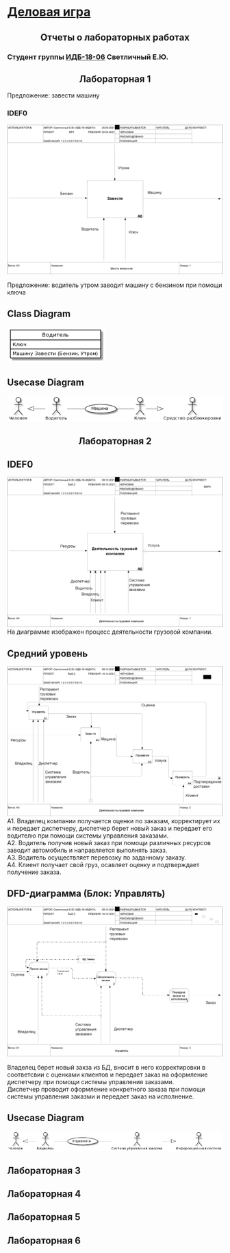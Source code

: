 # [Деловая игра](https://github.com/FNine9/FNine9.github.io/wiki/Деловая-игра)
### <h2 align="center">Отчеты о лабораторных работах</h2>
### Студент группы [ИДБ-18-06](https://github.com/stankin/design-2018/wiki/) Светличный Е.Ю.

## <h2 align="center">Лабораторная 1</h2>

Предложение: завести машину

### IDEF0
![none](https://github.com/FNine9/FNine9.github.io/blob/main/lr1/model_1.png?raw=true)

Предложение: водитель утром заводит машину с бензином при помощи ключа

## Class Diagram

![none](https://github.com/FNine9/FNine9.github.io/blob/main/lr1/class_d.png?raw=true)

## Usecase Diagram

![none](https://github.com/FNine9/FNine9.github.io/blob/main/lr1/USECASE_D.png?raw=true)

## <h2 align="center">Лабораторная 2

## IDEF0
![none](https://github.com/FNine9/FNine9.github.io/blob/main/lr2/01_A0.png?raw=true)
На диаграмме изображен процесс деятельности грузовой компании.

## Средний уровень
![none](https://github.com/FNine9/FNine9.github.io/blob/main/lr2/02_A0.png?raw=true)
  A1. Владелец компании получается оценки по заказам, корректирует их и передает диспетчеру, диспетчер берет новый заказ и передает его водителю при помощи системы управления заказами.<br>
  А2. Водитель получив новый заказ при помощи различных ресурсов заводит автомобиль и направляется выполнять заказ.<br>
  А3. Водитель осуществляет перевозку по заданному заказу.<br>
  А4. Клиент получает свой груз, осавляет оценку и подтверждает получение заказа.<br>
  
## DFD-диаграмма (Блок: Управлять)
![none](https://github.com/FNine9/FNine9.github.io/blob/main/lr2/03_A1.png?raw=true)
  
  Владелец берет новый закза из БД, вносит в него корректировки в соответсвии с оценками клиентов и передает заказ на оформление диспетчеру при помощи системы управления заказами.<br>
  Диспетчер проводит оформление конкретного заказа при помощи системы управления заказми и передает заказ на исполнение. 
## Usecase Diagram
  ![none](https://github.com/FNine9/FNine9.github.io/blob/main/lr2/fL4_IyD059zxd-AHIOU27q2agNCWc_EHd6recfFB1GShs2gTX82JgpYu1h4qL5E_mhjlv0_JQlOEZtly_lpklRj1RgMnnJGL-IJ9hgIHKvAHrOPkH6yeeyd8w2ABptKAw6ASM2LwlZ7wkaM6AIGGQXChquLkEtb5hYAPguCJKtLfoMeooMXiAKwCYcoYCz7E6vwGpCdZDrxn9s_v7UV6sv.png?raw=true)
## Лабораторная 3

## Лабораторная 4

## Лабораторная 5

## Лабораторная 6
